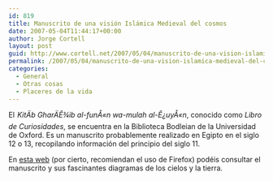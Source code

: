 ```yaml
---
id: 819
title: Manuscrito de una visión Islámica Medieval del cosmos
date: 2007-05-04T11:44:17+00:00
author: Jorge Cortell
layout: post
guid: http://www.cortell.net/2007/05/04/manuscrito-de-una-vision-islamica-medieval-del-cosmos/
permalink: /2007/05/04/manuscrito-de-una-vision-islamica-medieval-del-cosmos/
categories:
  - General
  - Otras cosas
  - Placeres de la vida
---
```

El _<span style="font-size: 1px;color: #ffffff">ÙŠ</span>KitÄb GharÄÊ¾ib al-funÅ«n wa-mulah al-Ê¿uyÅ«n_, conocido como _Libro de Curiosidades_, se encuentra en la Biblioteca Bodleian de la Universidad de Oxford. Es un manuscrito probablemente realizado en Egipto en el siglo 12 o 13, recopilando información del principio del siglo 11.

En <a title="Bodleian Library" target="_blank" href="http://cosmos.bodley.ox.ac.uk/hms/home.php">esta web</a> (por cierto, recomiendan el uso de Firefox) podéis consultar el manuscrito y sus fascinantes diagramas de los cielos y la tierra.<span style="font-size: 1px;color: #ffffff" />